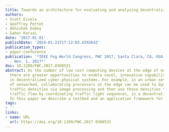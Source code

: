 ```yaml
---
title: Towards an architecture for evaluating and analyzing decentralized Fog applications
authors:
- Scott Eisele
- Geoffrey Pettet
- Abhishek Dubey
- Gabor Karsai
date: '2017-01-01'
publishDate: '2024-01-21T17:12:03.639264Z'
publication_types:
- paper-conference
publication: '*IEEE Fog World Congress, FWC 2017, Santa Clara, CA, USA, October 30
  - Nov. 1, 2017*'
doi: 10.1109/FWC.2017.8368531
abstract: As the number of low cost computing devices at the edge of network increases,
  there are greater opportunities to enable novel, innovative capabilities, especially
  in decentralized cyber-physical systems. For example, in an urban setting, a set
  of networked, collaborating processors at the edge can be used to dynamically detect
  traffic densities via image processing and then use those densities to control the
  traffic flow by coordinating traffic light sequences, in a decentralized architecture.
  In this paper we describe a testbed and an application framework for such applications.
tags:
- ''
links:
- name: URL
  url: https://doi.org/10.1109/FWC.2017.8368531
---
```

